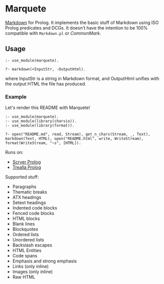 # Marquete
[Markdown](https://daringfireball.net/projects/markdown/) for Prolog. It implements the basic stuff of Markdown using ISO Prolog predicates and DCGs. It doesn't have the intention to be 100% compatible with `Markdown.pl` or *CommonMark*.

## Usage
```
:- use_module(marquete).

?- markdown(+InputStr, -OutputHtml).
```

where InputStr is a string in Markdown format, and OutputHtml unifies with the output HTML the file has produced.

### Example
Let's render this README with Marquete!
```
:- use_module(marquete).
:- use_module(library(charsio)).
:- use_module(library(format)).

?- open("README.md", read, Stream), get_n_chars(Stream, _, Text), markdown(Text, HTML), open("README.html", write, WriteStream), format(WriteStream, "~s", [HTML]).
```

Runs on:

* [Scryer Prolog](https://github.com/mthom/scryer-prolog)
* [Trealla Prolog](https://github.com/trealla-prolog/trealla)

Supported stuff:

* Paragraphs
* Thematic breaks
* ATX headings
* Setext headings
* Indented code blocks
* Fenced code blocks
* HTML blocks
* Blank lines
* Blockquotes
* Ordered lists
* Unordered lists
* Backslash escapes
* HTML Entities
* Code spans
* Emphasis and strong emphasis
* Links (only inline)
* Images (only inline)
* Raw HTML

